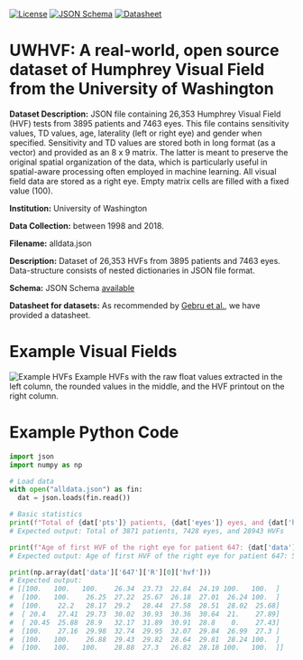 [![License](https://img.shields.io/badge/License-BSD%203--Clause-blue.svg)](https://opensource.org/licenses/BSD-3-Clause)
[![JSON Schema](https://img.shields.io/badge/JSON%20Schema-valid-green)](https://json-schema.org/)
[![Datasheet](https://img.shields.io/badge/Datasheet-available-yellowgreen)](https://arxiv.org/abs/1803.09010)


# UWHVF: A real-world, open source dataset of Humphrey Visual Field from the University of Washington


**Dataset Description:** JSON file containing 26,353 Humphrey Visual Field (HVF) tests from 3895 patients and 7463 eyes. This file contains sensitivity values, TD values, age, laterality (left or right eye) and gender when specified. Sensitivity and TD values are stored both in long format (as a vector) and provided as an 8 x 9 matrix. The latter is meant to preserve the original spatial organization of the data, which is particularly useful in spatial-aware processing often employed in machine learning. All visual field data are stored as a right eye. Empty matrix cells are filled with a fixed value (100).

**Institution:** University of Washington

**Data Collection:** between 1998 and 2018.

**Filename:** alldata.json

**Description:** Dataset of 26,353 HVFs from 3895 patients and 7463 eyes. Data-structure consists of nested dictionaries in JSON file format. 

**Schema:** JSON Schema [available](https://github.com/uw-biomedical-ml/uwhvf/blob/master/schema.json)

**Datasheet for datasets:** As recommended by [Gebru et al.](https://arxiv.org/abs/1803.09010), we have provided a datasheet.

# Example Visual Fields
![Example HVFs](https://github.com/uw-biomedical-ml/uwhvf/raw/master/example.png)
Example HVFs with the raw float values extracted in the left column, the rounded values in the middle, and the HVF printout on the right column.


# Example Python Code 
```python
import json
import numpy as np

# Load data
with open("alldata.json") as fin:
  dat = json.loads(fin.read())

# Basic statistics
print(f"Total of {dat['pts']} patients, {dat['eyes']} eyes, and {dat['hvfs']} HVFs")
# Expected output: Total of 3871 patients, 7428 eyes, and 28943 HVFs

print(f"Age of first HVF of the right eye for patient 647: {dat['data']['647']['R'][0]['age']}")
# Expected output: Age of first HVF of the right eye for patient 647: 52.79671457905544

print(np.array(dat['data']['647']['R'][0]['hvf']))
# Expected output:
# [[100.   100.   100.    26.34  23.73  22.84  24.19 100.   100.  ]
#  [100.   100.    26.25  27.22  25.67  26.18  27.01  26.24 100.  ]
#  [100.    22.2   28.17  29.2   28.44  27.58  28.51  28.02  25.68]
#  [ 20.4   27.41  29.73  30.02  30.93  30.36  30.64  21.    27.89]
#  [ 20.45  25.88  28.9   32.17  31.89  30.91  28.8    0.    27.43]
#  [100.    27.16  29.98  32.74  29.95  32.07  29.84  26.99  27.3 ]
#  [100.   100.    26.88  29.43  29.82  28.64  29.81  28.24 100.  ]
#  [100.   100.   100.    28.88  27.3   26.82  28.18 100.   100.  ]]

```
